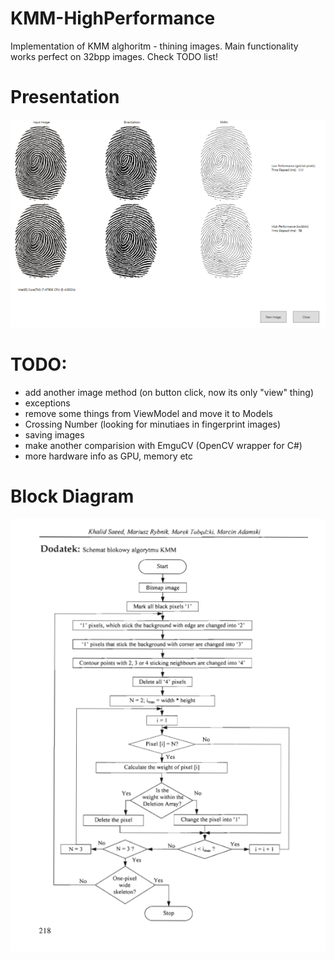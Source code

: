 # KMM-HighPerformance
Implementation of KMM alghoritm - thining images. Main functionality works perfect on 32bpp images. Check TODO list!

# Presentation
![My image](https://github.com/michasacuer/KMM-HighPerformance/blob/master/KMM-HighPerformance/Presentation.PNG)

# TODO:
- add another image method (on button click, now its only "view" thing)
- exceptions 
- remove some things from ViewModel and move it to Models
- Crossing Number (looking for minutiaes in fingerprint images)  
- saving images
- make another comparision with EmguCV (OpenCV wrapper for C#)
- more hardware info as GPU, memory etc

# Block Diagram
![My image](https://github.com/michasacuer/KMM-HighPerformance/blob/master/KMM-HighPerformance/kmm.PNG)
